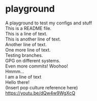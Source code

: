 # playground
A playground to test my configs and stuff  
This is a README file.  
This is a line of text.  
This is another line of text.  
Another line of text.  
One more line of text.  
Testing branches.  
GPG on different systems.  
Even more commits! Woohoo!  
Hmmm...  
I am a line of text  
Hello there!  
(Insert pop culture reference here)  
https://youtu.be/dQw4w9WgXcQ
